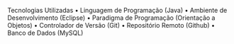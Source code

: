 Tecnologias Utilizadas
    • Linguagem de Programação (Java)
    • Ambiente de Desenvolvimento (Eclipse)
    • Paradigma de Programação (Orientação a Objetos)
    • Controlador de Versão (Git)
    • Repositório Remoto (Github)
    • Banco de Dados (MySQL)
